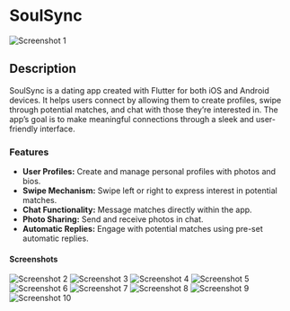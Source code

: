 # SoulSync
![Screenshot 1](https://github.com/user-attachments/assets/f7338af3-2fbe-4757-b0ed-c13f61bab77a)

## Description

SoulSync is a dating app created with Flutter for both iOS and Android devices. 
It helps users connect by allowing them to create profiles, swipe through potential matches, 
and chat with those they’re interested in. The app’s goal is to make meaningful connections through a sleek and user-friendly interface.

### Features
* **User Profiles:** Create and manage personal profiles with photos and bios.
* **Swipe Mechanism:** Swipe left or right to express interest in potential matches.
* **Chat Functionality:** Message matches directly within the app.
* **Photo Sharing:** Send and receive photos in chat.
* **Automatic Replies:** Engage with potential matches using pre-set automatic replies.

#### Screenshots

![Screenshot 2](https://github.com/user-attachments/assets/5f03a9d6-e623-42ef-9cb5-8f8ae0e6565f)
![Screenshot 3](https://github.com/user-attachments/assets/87bd5721-530f-4ede-a7ee-b15fffef6b02)
![Screenshot 4](https://github.com/user-attachments/assets/804c2d8d-b5ea-43db-af51-233f6cbbe105)
![Screenshot 5](https://github.com/user-attachments/assets/b40af48d-85d2-46c5-bc9d-4f3ed1fdc68f)
![Screenshot 6](https://github.com/user-attachments/assets/5f098052-e225-4489-9d08-f3e1acf0e5e4)
![Screenshot 7](https://github.com/user-attachments/assets/b5ff16ea-b8c6-466b-b69a-4061e734cac0)
![Screenshot 8](https://github.com/user-attachments/assets/33354828-ff58-406d-880e-72b7b5802d5a)
![Screenshot 9](https://github.com/user-attachments/assets/771740fa-2710-4e13-aaff-28d813c2041c)
![Screenshot 10](https://github.com/user-attachments/assets/129e50b1-c4e5-4d24-a5b4-39918b00eeb0)



